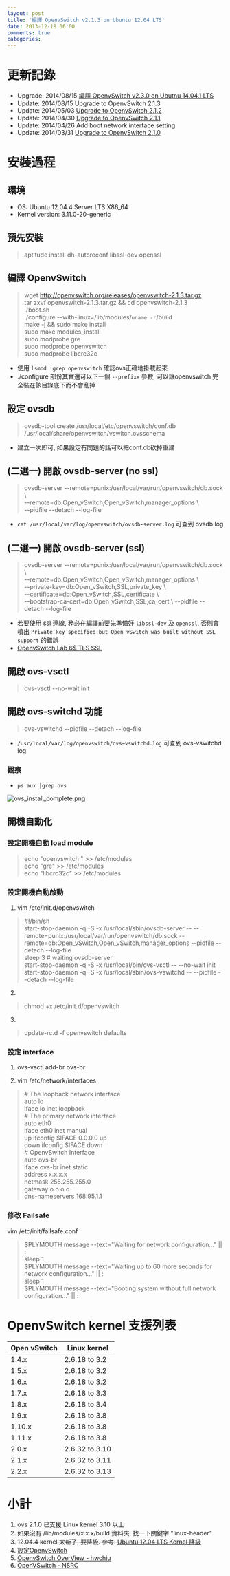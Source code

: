 ```yaml
---
layout: post
title: '編譯 OpenvSwitch v2.1.3 on Ubuntu 12.04 LTS'
date: 2013-12-18 06:00
comments: true
categories: 
---
```


# 更新記錄
* Upgrade: 2014/08/15 [編譯 OpenvSwitch v2.3.0 on Ubutnu 14.04.1 LTS](http://roan.logdown.com/posts/220671-compile-openvswitch-v230-on-ubutnu-14041-lts)
* Update: 2014/08/15 Upgrade to OpenvSwitch 2.1.3
* Update: 2014/05/03 [Upgrade to OpenvSwitch 2.1.2](http://openvswitch.org/releases/NEWS-2.1.2)
* Update: 2014/04/30 [Upgrade to OpenvSwitch 2.1.1](http://openvswitch.org/releases/NEWS-2.1.1)
* Update: 2014/04/26 Add boot network interface setting
* Update: 2014/03/31 [Upgrade to OpenvSwitch 2.1.0](http://openvswitch.org/releases/NEWS-2.1.0)

# 安裝過程
## 環境
  - OS: Ubuntu 12.04.4 Server LTS X86_64 
  - Kernel version:  3.11.0-20-generic

## 預先安裝
> aptitude install dh-autoreconf libssl-dev openssl

## 編譯 OpenvSwitch
> wget http://openvswitch.org/releases/openvswitch-2.1.3.tar.gz  
tar zxvf openvswitch-2.1.3.tar.gz && cd openvswitch-2.1.3  
./boot.sh  
./configure --with-linux=/lib/modules/`uname -r`/build  
make -j && sudo make install  
sudo make modules_install  
sudo modprobe gre  
sudo modprobe openvswitch  
sudo modprobe libcrc32c  

  * 使用 ```lsmod |grep openvswitch``` 確認ovs正確地掛載起來
  * ./configure 部份其實還可以下一個 ```--prefix=``` 參數, 可以讓openvswitch 完全裝在該目錄底下而不會亂掉

## 設定 ovsdb
> ovsdb-tool create /usr/local/etc/openvswitch/conf.db /usr/local/share/openvswitch/vswitch.ovsschema

  * 建立一次即可, 如果設定有問題的話可以把conf.db砍掉重建

## (二選一) 開啟 ovsdb-server (no ssl)
> ovsdb-server --remote=punix:/usr/local/var/run/openvswitch/db.sock \  
--remote=db:Open_vSwitch,Open_vSwitch,manager_options \  
--pidfile --detach --log-file  

  * ```cat /usr/local/var/log/openvswitch/ovsdb-server.log``` 可查到 ovsdb log 

## (二選一) 開啟 ovsdb-server (ssl)
> ovsdb-server --remote=punix:/usr/local/var/run/openvswitch/db.sock \  
--remote=db:Open_vSwitch,Open_vSwitch,manager_options \  
--private-key=db:Open_vSwitch,SSL,private_key \  
--certificate=db:Open_vSwitch,SSL,certificate \  
--bootstrap-ca-cert=db:Open_vSwitch,SSL,ca_cert \ 
--pidfile --detach --log-file  

  * 若要使用 ssl 連線, 務必在編譯前要先準備好 ```libssl-dev``` 及 ```openssl```, 否則會噴出 ```Private key specified but Open vSwitch was built without SSL support``` 的錯誤
  * [OpenvSwitch Lab 6$ TLS SSL](http://roan.logdown.com/posts/208707-openvswitch-lab-6-ssl)

## 開啟 ovs-vsctl 
> ovs-vsctl --no-wait init

## 開啟 ovs-switchd 功能
> ovs-vswitchd --pidfile --detach --log-file

  * ```/usr/local/var/log/openvswitch/ovs−vswitchd.log``` 可查到 ovs-vswitchd log

### 觀察
* ```ps aux |grep ovs```

<img class="center" src="http://user-image.logdown.io/user/5820/blog/5842/post/165399/C7SX9zsQQNOyIRBntqXb_ovs.png" alt="ovs_install_complete.png">


## 開機自動化
### 設定開機自動 load module 
> echo "openvswitch " >> /etc/modules  
echo "gre" >> /etc/modules  
echo "libcrc32c" >> /etc/modules  

### 設定開機自動啟動
1. vim /etc/init.d/openvswitch

> \#!/bin/sh  
start-stop-daemon -q -S -x /usr/local/sbin/ovsdb-server -- --remote=punix:/usr/local/var/run/openvswitch/db.sock --remote=db:Open_vSwitch,Open_vSwitch,manager_options --pidfile --detach --log-file  
sleep 3 # waiting ovsdb-server  
start-stop-daemon -q -S -x /usr/local/bin/ovs-vsctl -- --no-wait init  
start-stop-daemon -q -S -x /usr/local/sbin/ovs-vswitchd -- --pidfile --detach --log-file  

2.

> chmod +x /etc/init.d/openvswitch

3.

> update-rc.d -f openvswitch defaults

### 設定 interface
1. ovs-vsctl add-br ovs-br

2. vim /etc/network/interfaces
> \# The loopback network interface  
auto lo  
iface lo inet loopback  
\# The primary network interface  
auto eth0  
iface eth0 inet manual  
up ifconfig $IFACE 0.0.0.0 up  
down ifconfig $IFACE down  
\# OpenvSwitch Interface  
auto ovs-br  
iface ovs-br inet static  
address x.x.x.x  
netmask 255.255.255.0  
gateway o.o.o.o  
dns-nameservers 168.95.1.1  

### 修改 Failsafe
vim /etc/init/failsafe.conf
> $PLYMOUTH message --text="Waiting for network configuration..." || :  
sleep 1  
$PLYMOUTH message --text="Waiting up to 60 more seconds for network configuration..." || :  
sleep 1  
$PLYMOUTH message --text="Booting system without full network configuration..." || :  

# OpenvSwitch kernel 支援列表

   Open vSwitch  | Linux kernel
   ------------  | -------------
       1.4.x     | 2.6.18 to 3.2
       1.5.x     | 2.6.18 to 3.2
       1.6.x     | 2.6.18 to 3.2
       1.7.x     | 2.6.18 to 3.3
       1.8.x     | 2.6.18 to 3.4
       1.9.x     | 2.6.18 to 3.8
       1.10.x    | 2.6.18 to 3.8
       1.11.x    | 2.6.18 to 3.8
       2.0.x     | 2.6.32 to 3.10
       2.1.x     | 2.6.32 to 3.11
       2.2.x     | 2.6.32 to 3.13

# 小計
1. ovs 2.1.0 已支援 Linux kernel 3.10 以上 
2. 如果沒有 /lib/modules/x.x.x/build 資料夾, 找一下關鍵字 "linux-header"
3. ~~12.04.4 kernel 太新了, 要降級. 參考: [Ubuntu 12.04 LTS Kernel 降級](http://roan.logdown.com/posts/183081-ubuntu-1204-lts-kernel-downgrade)~~
4. [設定OpenvSwitch](http://roan.logdown.com/posts/191801-set-openvswitch)
5. [OpenvSwitch OverView - hwchiu](http://hwchiu.logdown.com/posts/167510-openvswitch-overview)
6. [OpenVSwitch - NSRC](https://nsrc.org/workshops/2014/nznog-sdn/raw-attachment/wiki/Agenda/OpenVSwitch.pdf)

